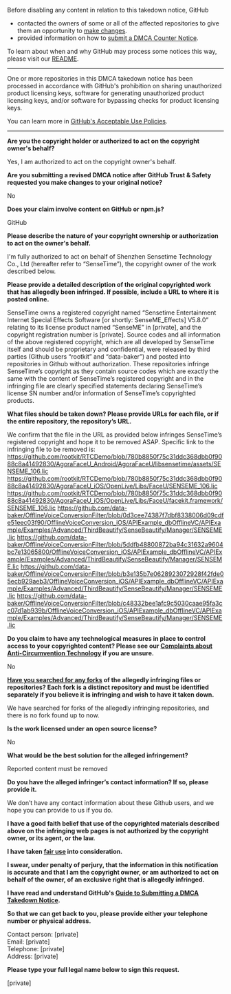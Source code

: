 Before disabling any content in relation to this takedown notice, GitHub
- contacted the owners of some or all of the affected repositories to give them an opportunity to [make changes](https://docs.github.com/en/github/site-policy/dmca-takedown-policy#a-how-does-this-actually-work).
- provided information on how to [submit a DMCA Counter Notice](https://docs.github.com/en/articles/guide-to-submitting-a-dmca-counter-notice).

To learn about when and why GitHub may process some notices this way, please visit our [README](https://github.com/github/dmca/blob/master/README.md#anatomy-of-a-takedown-notice).

---

One or more repositories in this DMCA takedown notice has been processed in accordance with GitHub's prohibition on sharing unauthorized product licensing keys, software for generating unauthorized product licensing keys, and/or software for bypassing checks for product licensing keys.

You can learn more in [GitHub's Acceptable Use Policies](https://docs.github.com/en/github/site-policy/github-acceptable-use-policies).

---

**Are you the copyright holder or authorized to act on the copyright owner's behalf?**

Yes, I am authorized to act on the copyright owner's behalf.

**Are you submitting a revised DMCA notice after GitHub Trust & Safety requested you make changes to your original notice?**

No

**Does your claim involve content on GitHub or npm.js?**

GitHub

**Please describe the nature of your copyright ownership or authorization to act on the owner's behalf.**

I'm fully authorized to act on behalf of Shenzhen Sensetime Technology Co., Ltd (hereafter refer to “SenseTime”), the copyright owner of the work described below.

**Please provide a detailed description of the original copyrighted work that has allegedly been infringed. If possible, include a URL to where it is posted online.**

SenseTime owns a registered copyright named “Sensetime Entertainment Internet Special Effects Software [or shortly: SenseME_Effects] V5.8.0” relating to its license product named “SenseME” in [private], and the copyright registration number is [private]. Source codes and all information of the above registered copyright, which are all developed by SenseTime itself and should be proprietary and confidential, were released by third parties (Github users “rootkit” and “data-baker”) and posted into repositories in Github without authorization. These repositories infringe SenseTime’s copyright as they contain source codes which are exactly the same with the content of SenseTime’s registered copyright and in the infringing file are clearly specified statements declaring SenseTime’s license SN number and/or information of SenseTime’s copyrighted products.

**What files should be taken down? Please provide URLs for each file, or if the entire repository, the repository’s URL.**

We confirm that the file in the URL as provided below infringes SenseTime’s registered copyright and hope it to be removed ASAP. Specific link to the infringing file to be removed is:
https://github.com/rootkit/RTCDemo/blob/780b8850f75c31ddc368dbb0f9088c8a41492830/AgoraFaceU_Android/AgoraFaceU/libsensetime/assets/SENSEME_106.lic
https://github.com/rootkit/RTCDemo/blob/780b8850f75c31ddc368dbb0f9088c8a41492830/AgoraFaceU_iOS/OpenLive/Libs/FaceU/SENSEME_106.lic
https://github.com/rootkit/RTCDemo/blob/780b8850f75c31ddc368dbb0f9088c8a41492830/AgoraFaceU_iOS/OpenLive/Libs/FaceU/facekit.framework/SENSEME_106.lic
https://github.com/data-baker/OfflineVoiceConversionFilter/blob/0d3cee74387f7dbf8338006d09cdfe51eec03f90/OfflineVoiceConversion_iOS/APIExample_dbOfflineVC/APIExample/Examples/Advanced/ThirdBeautify/SenseBeautify/Manager/SENSEME.lic
https://github.com/data-baker/OfflineVoiceConversionFilter/blob/5ddfb48800872ba94c31632a9604bc7e13065800/OfflineVoiceConversion_iOS/APIExample_dbOfflineVC/APIExample/Examples/Advanced/ThirdBeautify/SenseBeautify/Manager/SENSEME.lic
https://github.com/data-baker/OfflineVoiceConversionFilter/blob/b3e135b7e0628923072928f42fde05ecb929aeb3/OfflineVoiceConversion_iOS/APIExample_dbOfflineVC/APIExample/Examples/Advanced/ThirdBeautify/SenseBeautify/Manager/SENSEME.lic
https://github.com/data-baker/OfflineVoiceConversionFilter/blob/c48332bee1afc9c5030caae95fa3cc07d1ab939b/OfflineVoiceConversion_iOS/APIExample_dbOfflineVC/APIExample/Examples/Advanced/ThirdBeautify/SenseBeautify/Manager/SENSEME.lic

**Do you claim to have any technological measures in place to control access to your copyrighted content? Please see our <a href="https://docs.github.com/articles/guide-to-submitting-a-dmca-takedown-notice#complaints-about-anti-circumvention-technology">Complaints about Anti-Circumvention Technology</a> if you are unsure.**

No

**<a href="https://docs.github.com/articles/dmca-takedown-policy#b-what-about-forks-or-whats-a-fork">Have you searched for any forks</a> of the allegedly infringing files or repositories? Each fork is a distinct repository and must be identified separately if you believe it is infringing and wish to have it taken down.**

We have searched for forks of the allegedly infringing repositories, and there is no fork found up to now.

**Is the work licensed under an open source license?**

No

**What would be the best solution for the alleged infringement?**

Reported content must be removed

**Do you have the alleged infringer’s contact information? If so, please provide it.**

We don’t have any contact information about these Github users, and we hope you can provide to us if you do.

**I have a good faith belief that use of the copyrighted materials described above on the infringing web pages is not authorized by the copyright owner, or its agent, or the law.**

**I have taken <a href="https://www.lumendatabase.org/topics/22">fair use</a> into consideration.**

**I swear, under penalty of perjury, that the information in this notification is accurate and that I am the copyright owner, or am authorized to act on behalf of the owner, of an exclusive right that is allegedly infringed.**

**I have read and understand GitHub's <a href="https://docs.github.com/articles/guide-to-submitting-a-dmca-takedown-notice/">Guide to Submitting a DMCA Takedown Notice</a>.**

**So that we can get back to you, please provide either your telephone number or physical address.**

Contact person: [private]  
Email: [private]  
Telephone: [private]  
Address: [private]  

**Please type your full legal name below to sign this request.**

[private]  
